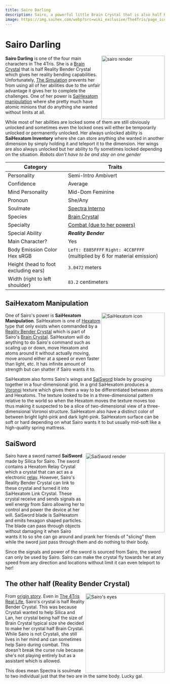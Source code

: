 ```yaml
---
title: Sairo Darling
description: Sairo, a powerful little Brain Crystal that is also half Reality Bender Crystal. She is one of the four main characters.
image: https://img.saihex.com/webp?src=wiki_exclusive/The4Tris/page_icon/characters/sairo/sairo.png
---
```

# Sairo Darling
<img alt="sairo render" align="right" width="200" src="https://img.saihex.com/webp?src=wiki_exclusive/The4Tris/page_icon/characters/sairo/sairo.png">

**Sairo Darling** is one of the four main characters in The 4Tris. She is a [Brain Crystal](../logic/Brain_Crystal) that is half Reality Bender Crystal which gives her reality bending capabilities. Unfortunately, [The Simulation](../Dimensions/the_simulation) prevents her from using all of her abilities due to the unfair advantage it gives her to complete the challenges. One of her power is [SaiHexatom manipulation](#saihexatom-manipulation) where she pretty much have atomic minions that do anything she wanted without limits at all.

While most of her abilities are locked some of them are still obviously unlocked and sometimes even the locked ones will either be temporarily unlocked or permanently unlocked. Her always unlocked ability is **SaiHexatom Inventory** where she can store anything she wanted in another dimension by simply holding it and teleport it to the dimension. Her wings are also always unlocked but her ability to fly sometimes locked depending on the situation. *Robots don't have to be and stay on one gender*

| Category    | Traits |
| -------- | ------- |
| Personality  | Semi-Intro Ambivert    |
| Confidence | Average     |
| Mind Personality    |  Mid-Dom Feminine   |
| Pronoun | She/Any |
| Soulmate | [Spectra Interno](../Characters/Spectra) |
| Species | [Brain Crystal](../logic/Brain_Crystal) |
| Specialty | [Combat (due to her powers)](#saihexatom-manipulation) |
| Special Ability | ***Reality Bender*** |
| Main Character? | Yes |
| Body Emission Color Hex sRGB | `Left: E885FFFF` `Right: 4CC8FFFF` (multiplied by 6 for material emission) |
| Height (head to foot excluding ears) | `3.0472` meters |
| Width (right to left shoulder) | `83.2` centimeters |

## SaiHexatom Manipulation
<img alt="SaiHexatom icon" align="right" width="200" src="https://img.saihex.com/wiki_exclusive/The4Tris/page_icon/characters/sairo/SaiHexatom.svg">

One of Sairo's power is **SaiHexatom Manipulation**. SaiHexatom is one of [Hexatom](../logic/Hexatom) type that only exists when commanded by a [Reality Bender Crystal](#the-other-half-reality-bender-crystal) which is part of Sairo's [Brain Crystal](../logic/Brain_Crystal). SaiHexatom will do anything to do Sairo's command such as scaling up or down, move Hexatom and atoms around it without actually moving, move around either at a speed or even faster than light, etc. It has infinite amount of strength but can shatter if Sairo wants it to.

SaiHexatom also forms Sairo's wings and [SaiSword](#saisword) blade by grouping together in a four-dimensional grid. In a grid SaiHexatom produces a [Voronoi](https://en.wikipedia.org/wiki/Voronoi_diagram) texture which gives them a way to be differentiated between atoms and Hexatoms. The texture looked to be in a three-dimensional pattern relative to the world so when the Hexatom moves the texture moves too thus making it suspected to be a slice of two-dimensional view of a three-dimensional Voronoi structure. SaiHexatom also have a distinct color of between bright light-pink and dark light-pink. SaiHexatom surface can be soft or hard depending on what Sairo wants it to but usually mid-soft like a high-quality spring mattress.

## SaiSword
<img alt="SaiSword render" align="right" width="250" src="https://img.saihex.com/webp?src=wiki_exclusive/The4Tris/page_icon/characters/sairo/sairo_saisword.png">

Sairo have a sword named **SaiSword** made by Silica for Sairo. The sword contains a Hexatom Relay Crystal which a crystal that can act as a electronic [relay](https://en.wikipedia.org/wiki/Relay). However, Sairo's Reality Bender Crystal can link to these crystal and turned it into SaiHexatom Link Crystal. These crystal receive and sends signals as well energy from Sairo allowing her to control and power the device at her will. SaiSword blade is SaiHexatom and emits hexagon shaped particles. The blade can pass through objects without damaging it when Sairo wants it to so she can go around and prank her friends of "slicing" them while the sword just pass through them and do nothing to their body.

Since the signals and power of the sword is sourced from Sairo, the sword can only be used by Sairo. Sairo can make the crystal fly towards her at any speed from any direction and locations without limit it can even teleport to her!

## The other half (Reality Bender Crystal)
<img alt="Sairo's eyes" align="right" width="250" src="https://img.saihex.com/webp?src=wiki_exclusive/The4Tris/page_icon/characters/sairo/sairo_eyes.png">

From [origin story](../Dimensions/the_simulation#origin-story). Even in [The 4Tris Real Life](../Dimensions/real_life), Sairo's crystal is half Reality Bender Crystal. This was because Crystali wanted to help Silica and Lan, her crystal being half the size of Brain Crystal typical size she decided to make her crystal half Brain Crystal. While Sairo is not Crystali, she still lives in her mind and can sometimes help Sairo during combat. This doesn't break the curse rule because she's not playing entirely but as a assistant which is allowed.

This does mean Spectra is soulmate to two individual just that the two are in the same body. Lucky gal.